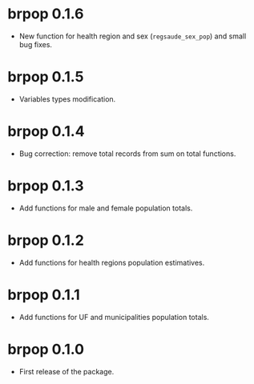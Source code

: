 # brpop 0.1.6

* New function for health region and sex (`regsaude_sex_pop`) and small bug fixes.

# brpop 0.1.5

* Variables types modification.

# brpop 0.1.4

* Bug correction: remove total records from sum on total functions.

# brpop 0.1.3

* Add functions for male and female population totals.

# brpop 0.1.2

* Add functions for health regions population estimatives.

# brpop 0.1.1

* Add functions for UF and municipalities population totals.

# brpop 0.1.0

* First release of the package.
